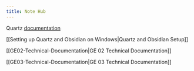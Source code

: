```yaml
---
title: Note Hub
---
```

Quartz [documentation](https://quartz.jzhao.xyz) 

[[Setting up Quartz and Obsidian on Windows|Quartz and Obsidian Setup]]

[[GE02-Technical-Documentation|GE 02 Technical Documentation]]

[[GE03-Technical-Documentation|GE 03 Technical Documentation]]

